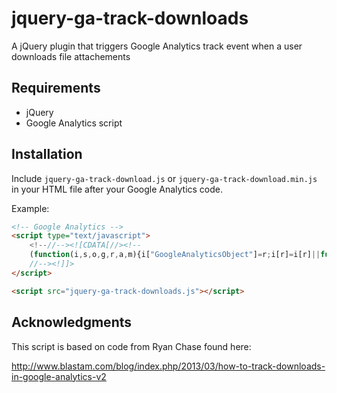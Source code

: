 # jquery-ga-track-downloads

A jQuery plugin that triggers Google Analytics track event when a user downloads file attachements

## Requirements

* jQuery
* Google Analytics script

## Installation

Include `jquery-ga-track-download.js` or `jquery-ga-track-download.min.js` in your HTML file after your Google Analytics code.

Example:

```html
<!-- Google Analytics -->
<script type="text/javascript">
    <!--//--><![CDATA[//><!--
    (function(i,s,o,g,r,a,m){i["GoogleAnalyticsObject"]=r;i[r]=i[r]||function(){(i[r].q=i[r].q||[]).push(arguments)},i[r].l=1*new Date();a=s.createElement(o),m=s.getElementsByTagName(o)[0];a.async=1;a.src=g;m.parentNode.insertBefore(a,m)})(window,document,"script","//www.google-analytics.com/analytics.js","ga");ga("create", "[YOUR_GA_CODE]", {"cookieDomain":"auto"});ga("send", "pageview");
    //--><!]]>
</script>

<script src="jquery-ga-track-downloads.js"></script>
```

## Acknowledgments 

This script is based on code from Ryan Chase found here:

http://www.blastam.com/blog/index.php/2013/03/how-to-track-downloads-in-google-analytics-v2
